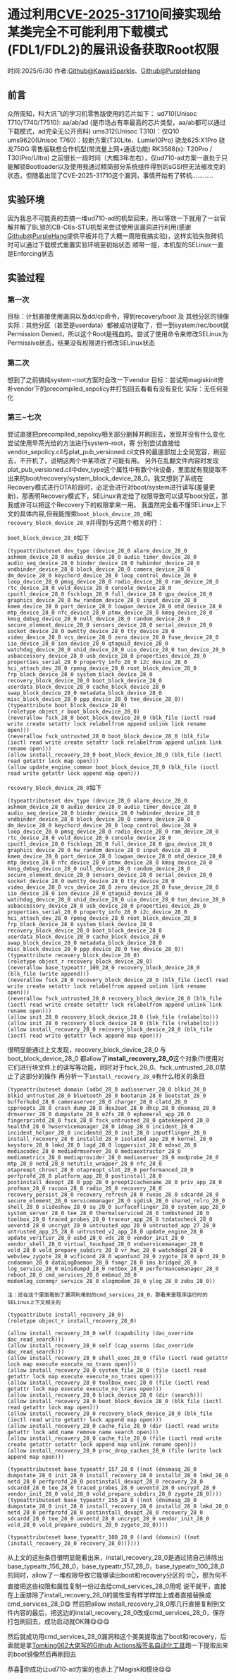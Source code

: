 # 通过利用[CVE-2025-31710](https://nvd.nist.gov/vuln/detail/CVE-2025-31710)间接实现给某类完全不可能利用下载模式(FDL1/FDL2)的展讯设备获取Root权限
时间:2025/6/30 作者:[Github@KawaiiSparkle](https://github.com/kawaiiSparkle)、[Github@PurpleHang](https://github.com/purplehang)
## 前言
众所周知，科大讯飞的学习机零售版使用的芯片如下：
ud710(Unisoc T710/T740/T7510): aa/ab/ad (是市场占有率最高的芯片类型，aa/ab都可以通过下载模式，ad完全无公开资料)
ums312(Unisoc T310)：仅Q10
ums9620(Unisoc T760)：较新方案(T30Lite、Lumie10Pro)
骁龙625:X1Pro
骁龙750G:零售版联想合作机型(带流量上网+通话功能)
RK3588(s): T20Pro / T30(Pro/Ultra)
之前很长一段时间（大概3年左右），仅ud710-ad方案一直处于只能解锁Bootloader以及使用我通过精简部分系统组件得到的sGSI但无法被攻克的状态，但随着出现了CVE-2025-31710这个漏洞，事情开始有了转机…………
## 实验环境
因为我总不可能真的去搞一堆ud710-ad的机型回来，所以等效一下就用了一台官解并解了BL锁的CB-C6s-STU机型来尝试使用该漏洞进行利用(感谢[Github@PurpleHang](https://github.com/purplehang)提供平板并花了大概一周陪我搞实验)，这样实验失败砖机时可以通过下载模式重置实验环境至初始状态
顺带一提，本机型的SELinux一直是Enforcing状态
## 实验过程
### 第一次
目标：计划直接使用漏洞以及dd/cp命令，得到recovery/boot 及 其他分区的镜像
实际：其他分区（甚至是userdata）都被成功提取了，但一到system/rec/boot就Permission Denied，所以这个Root是残血的。尝试了使用命令来修改SELinux为Permissive状态，结果没有权限进行修改SELinux状态
### 第二次
想到了之前搞纯system-root方案时会改一下vendor
目标：尝试用magiskinit修补vendor下的precompiled_sepolicy并打包回去看看有没有变化
实际：无任何变化
### 第三~七次
尝试直接把precompiled_sepolicy相关部分删掉并刷回去，发现并没有什么变化
尝试使用早茶光给的方法进行system-root，寄
分别尝试直接给vendor_sepolicy.cil与plat_pub_versioned.cil文件的最底部加上全局宽容，刷回去，不开机了，说明这两个中某项改了可能有用。
另外在乱翻文件内容时发现plat_pub_versioned.cil中dev_type这个属性中有数个块设备，里面就有我提取不出来的boot/recovery/system_block_device_28_0。我又想到了系统在Recovery模式进行OTA阶段时，必定会进行对boot/system进行读写(差量更新)，那表明Recovery模式下，SELinux肯定给了权限导致可以读写boot分区，那我或许可以把这个Recovery下的权限拿来一用。
我虽然完全看不懂SELinux上下文的具体内容,但我能搜索`boot_block_device_28_0`和`recovery_block_device_28_0`并得到与这两个相关的行：

`boot_block_device_28_0`如下
```
(typeattributeset dev_type (device_28_0 alarm_device_28_0 ashmem_device_28_0 audio_device_28_0 audio_timer_device_28_0 audio_seq_device_28_0 binder_device_28_0 hwbinder_device_28_0 vndbinder_device_28_0 block_device_28_0 camera_device_28_0 dm_device_28_0 keychord_device_28_0 loop_control_device_28_0 loop_device_28_0 pmsg_device_28_0 radio_device_28_0 ram_device_28_0 rtc_device_28_0 vold_device_28_0 console_device_28_0 cpuctl_device_28_0 fscklogs_28_0 full_device_28_0 gpu_device_28_0 graphics_device_28_0 hw_random_device_28_0 input_device_28_0 kmem_device_28_0 port_device_28_0 lowpan_device_28_0 mtd_device_28_0 mtp_device_28_0 nfc_device_28_0 ptmx_device_28_0 kmsg_device_28_0 kmsg_debug_device_28_0 null_device_28_0 random_device_28_0 secure_element_device_28_0 sensors_device_28_0 serial_device_28_0 socket_device_28_0 owntty_device_28_0 tty_device_28_0 video_device_28_0 vcs_device_28_0 zero_device_28_0 fuse_device_28_0 iio_device_28_0 ion_device_28_0 qtaguid_device_28_0 watchdog_device_28_0 uhid_device_28_0 uio_device_28_0 tun_device_28_0 usbaccessory_device_28_0 usb_device_28_0 properties_device_28_0 properties_serial_28_0 property_info_28_0 i2c_device_28_0 hci_attach_dev_28_0 rpmsg_device_28_0 root_block_device_28_0 frp_block_device_28_0 system_block_device_28_0 recovery_block_device_28_0 boot_block_device_28_0 userdata_block_device_28_0 cache_block_device_28_0 swap_block_device_28_0 metadata_block_device_28_0 misc_block_device_28_0 ppp_device_28_0 tee_device_28_0))
(typeattribute boot_block_device_28_0)
(roletype object_r boot_block_device_28_0)
(neverallow fsck_28_0 boot_block_device_28_0 (blk_file (ioctl read write create setattr lock relabelfrom append unlink link rename open)))
(neverallow fsck_untrusted_28_0 boot_block_device_28_0 (blk_file (ioctl read write create setattr lock relabelfrom append unlink link rename open)))
(allow install_recovery_28_0 boot_block_device_28_0 (blk_file (ioctl read getattr lock map open)))
(allow update_engine_common boot_block_device_28_0 (blk_file (ioctl read write getattr lock append map open)))
```
`recovery_block_device_28_0`如下
```
(typeattributeset dev_type (device_28_0 alarm_device_28_0 ashmem_device_28_0 audio_device_28_0 audio_timer_device_28_0 audio_seq_device_28_0 binder_device_28_0 hwbinder_device_28_0 vndbinder_device_28_0 block_device_28_0 camera_device_28_0 dm_device_28_0 keychord_device_28_0 loop_control_device_28_0 loop_device_28_0 pmsg_device_28_0 radio_device_28_0 ram_device_28_0 rtc_device_28_0 vold_device_28_0 console_device_28_0 cpuctl_device_28_0 fscklogs_28_0 full_device_28_0 gpu_device_28_0 graphics_device_28_0 hw_random_device_28_0 input_device_28_0 kmem_device_28_0 port_device_28_0 lowpan_device_28_0 mtd_device_28_0 mtp_device_28_0 nfc_device_28_0 ptmx_device_28_0 kmsg_device_28_0 kmsg_debug_device_28_0 null_device_28_0 random_device_28_0 secure_element_device_28_0 sensors_device_28_0 serial_device_28_0 socket_device_28_0 owntty_device_28_0 tty_device_28_0 video_device_28_0 vcs_device_28_0 zero_device_28_0 fuse_device_28_0 iio_device_28_0 ion_device_28_0 qtaguid_device_28_0 watchdog_device_28_0 uhid_device_28_0 uio_device_28_0 tun_device_28_0 usbaccessory_device_28_0 usb_device_28_0 properties_device_28_0 properties_serial_28_0 property_info_28_0 i2c_device_28_0 hci_attach_dev_28_0 rpmsg_device_28_0 root_block_device_28_0 frp_block_device_28_0 system_block_device_28_0 recovery_block_device_28_0 boot_block_device_28_0 userdata_block_device_28_0 cache_block_device_28_0 swap_block_device_28_0 metadata_block_device_28_0 misc_block_device_28_0 ppp_device_28_0 tee_device_28_0))
(typeattribute recovery_block_device_28_0)
(roletype object_r recovery_block_device_28_0)
(neverallow base_typeattr_100_28_0 recovery_block_device_28_0 (blk_file (write append)))
(neverallow fsck_28_0 recovery_block_device_28_0 (blk_file (ioctl read write create setattr lock relabelfrom append unlink link rename open)))
(neverallow fsck_untrusted_28_0 recovery_block_device_28_0 (blk_file (ioctl read write create setattr lock relabelfrom append unlink link rename open)))
(allow init_28_0 recovery_block_device_28_0 (lnk_file (relabelto)))
(allow init_28_0 recovery_block_device_28_0 (blk_file (relabelto)))
(allow install_recovery_28_0 recovery_block_device_28_0 (blk_file (ioctl read write getattr lock append map open)))
```
很明显能通过上文发现，recovery_block_device_28_0 与boot_block_device_28_0 都allow了**install_recovery_28_0**这个对象(?)使用对它们进行块文件上的读写等功能，同时对于fsck_28_0、fsck_untrusted_28_0禁止了这部分的操作
再分析一下`install_recovery_28_0`有什么相关的条目
```
(typeattributeset domain (adbd_28_0 audioserver_28_0 blkid_28_0 blkid_untrusted_28_0 bluetooth_28_0 bootanim_28_0 bootstat_28_0 bufferhubd_28_0 cameraserver_28_0 charger_28_0 clatd_28_0 cppreopts_28_0 crash_dump_28_0 dex2oat_28_0 dhcp_28_0 dnsmasq_28_0 drmserver_28_0 dumpstate_28_0 e2fs_28_0 ephemeral_app_28_0 fingerprintd_28_0 fsck_28_0 fsck_untrusted_28_0 gatekeeperd_28_0 healthd_28_0 hwservicemanager_28_0 idmap_28_0 incident_28_0 incident_helper_28_0 incidentd_28_0 init_28_0 inputflinger_28_0 install_recovery_28_0 installd_28_0 isolated_app_28_0 kernel_28_0 keystore_28_0 lmkd_28_0 logd_28_0 logpersist_28_0 mdnsd_28_0 mediacodec_28_0 mediadrmserver_28_0 mediaextractor_28_0 mediametrics_28_0 mediaprovider_28_0 mediaserver_28_0 modprobe_28_0 mtp_28_0 netd_28_0 netutils_wrapper_28_0 nfc_28_0 otapreopt_chroot_28_0 otapreopt_slot_28_0 performanced_28_0 perfprofd_28_0 platform_app_28_0 postinstall_28_0 postinstall_dexopt_28_0 ppp_28_0 preopt2cachename_28_0 priv_app_28_0 profman_28_0 racoon_28_0 radio_28_0 recovery_28_0 recovery_persist_28_0 recovery_refresh_28_0 runas_28_0 sdcardd_28_0 secure_element_28_0 servicemanager_28_0 sgdisk_28_0 shared_relro_28_0 shell_28_0 slideshow_28_0 su_28_0 surfaceflinger_28_0 system_app_28_0 system_server_28_0 tee_28_0 thermalserviced_28_0 tombstoned_28_0 toolbox_28_0 traced_probes_28_0 traceur_app_28_0 tzdatacheck_28_0 ueventd_28_0 uncrypt_28_0 untrusted_app_28_0 untrusted_app_27_28_0 untrusted_app_25_28_0 untrusted_v2_app_28_0 update_engine_28_0 update_verifier_28_0 usbd_28_0 vdc_28_0 vendor_init_28_0 vendor_shell_28_0 virtual_touchpad_28_0 vndservicemanager_28_0 vold_28_0 vold_prepare_subdirs_28_0 vr_hwc_28_0 watchdogd_28_0 webview_zygote_28_0 wificond_28_0 wpantund_28_0 zygote_28_0 aprd_28_0 cndaemon_28_0 dataLogDaemon_28_0 fsmgr_28_0 ims_bridged_28_0 log_service_28_0 minidumpd_28_0 netbox_28_0 performancemanager_28_0 reboot_28_0 cmd_services_28_0 embmsd_28_0 modemlog_connmgr_service_28_0 slogmodem_28_0 ylog_28_0 zebu_28_0))

注：还在这个里面看到了漏洞利用到的cmd_services_28_0，那看来是程序运行时的SELinux上下文相关的

(typeattribute install_recovery_28_0)
(roletype object_r install_recovery_28_0)

(allow install_recovery_28_0 self (capability (dac_override dac_read_search)))
(allow install_recovery_28_0 self (cap_userns (dac_override dac_read_search)))
(allow install_recovery_28_0 shell_exec_28_0 (file (ioctl read getattr lock map execute execute_no_trans open)))
(allow install_recovery_28_0 system_file_28_0 (file (ioctl read getattr lock map execute execute_no_trans open)))
(allow install_recovery_28_0 toolbox_exec_28_0 (file (ioctl read getattr lock map execute execute_no_trans open)))
(allow install_recovery_28_0 block_device_28_0 (dir (search)))
(allow install_recovery_28_0 boot_block_device_28_0 (blk_file (ioctl read getattr lock map open)))
(allow install_recovery_28_0 recovery_block_device_28_0 (blk_file (ioctl read write getattr lock append map open)))
(allow install_recovery_28_0 cache_file_28_0 (dir (ioctl read write getattr lock add_name remove_name search open)))
(allow install_recovery_28_0 cache_file_28_0 (file (ioctl read write create getattr setattr lock append map unlink rename open)))
(allow install_recovery_28_0 proc_drop_caches_28_0 (file (write lock append map open)))

(typeattributeset base_typeattr_157_28_0 ((not (dnsmasq_28_0 dumpstate_28_0 init_28_0 install_recovery_28_0 installd_28_0 lmkd_28_0 netd_28_0 perfprofd_28_0 postinstall_dexopt_28_0 recovery_28_0 sdcardd_28_0 tee_28_0 traced_probes_28_0 ueventd_28_0 uncrypt_28_0 vendor_init_28_0 vold_28_0 vold_prepare_subdirs_28_0 zygote_28_0))))
(typeattributeset base_typeattr_156_28_0 ((not (dnsmasq_28_0 dumpstate_28_0 init_28_0 install_recovery_28_0 installd_28_0 lmkd_28_0 netd_28_0 perfprofd_28_0 postinstall_dexopt_28_0 recovery_28_0 sdcardd_28_0 tee_28_0 ueventd_28_0 uncrypt_28_0 vendor_init_28_0 vold_28_0 vold_prepare_subdirs_28_0 zygote_28_0))))

(typeattributeset base_typeattr_100_28_0 ((and (domain) ((not (install_recovery_28_0 recovery_28_0))))))
```
从上文的这些条目很明显能看出来，install_recovery_28_0是通过把自己排除出base_typeattr_156_28_0，base_typeattr_157_28_0，base_typeattr_100_28_0的同时，allow了一堆权限导致它能够读出boot和recovery分区的
🤓👆，那为何不直接把这些权限和属性复制一份过去给cmd_services_28_0用呢
说干就干，直接在上面排除了install_recovery_28_0的属性里有样学样加上或者直接替换成cmd_services_28_0😋
然后把allow install_recovery_28_0那几行直接复制到文件内容的最后，把这边的install_recovery_28_0改成cmd_services_28_0，保存打包刷回去，成功启动就OK辣😋😋😋

然后就成功用cmd_services_28_0漏洞和这个美美提取出了boot和recovery，后面就是拿[Tomking062大佬写的Github Actions版签名自动化工具](https://github.com/TomKing062/action_big_resign_with_magisk)跑一下提取出来的boot镜像然后再刷回去

恭喜🎉你成功让ud710-ad方案的也赤上了Magisk和模块😋😋